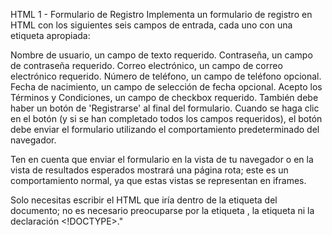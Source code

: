 HTML 1 - Formulario de Registro
Implementa un formulario de registro en HTML con los siguientes seis campos de entrada, cada uno con una etiqueta apropiada:

Nombre de usuario, un campo de texto requerido.
Contraseña, un campo de contraseña requerido.
Correo electrónico, un campo de correo electrónico requerido.
Número de teléfono, un campo de teléfono opcional.
Fecha de nacimiento, un campo de selección de fecha opcional.
Acepto los Términos y Condiciones, un campo de checkbox requerido.
También debe haber un botón de 'Registrarse' al final del formulario. Cuando se haga clic en el botón (y si se han completado todos los campos requeridos), el botón debe enviar el formulario utilizando el comportamiento predeterminado del navegador.

Ten en cuenta que enviar el formulario en la vista de tu navegador o en la vista de resultados esperados mostrará una página rota; este es un comportamiento normal, ya que estas vistas se representan en iframes.

Solo necesitas escribir el HTML que iría dentro de la etiqueta <body> del documento; no es necesario preocuparse por la etiqueta <head>, la etiqueta <html> ni la declaración <!DOCTYPE>."

